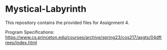 # Mystical-Labyrinth

This repository contains the provided files for Assignment 4.

Program Specifications: https://www.cs.princeton.edu/courses/archive/spring23/cos217/asgts/04dftrees/index.html
